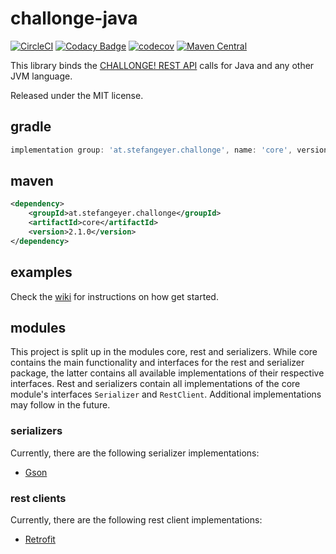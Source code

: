 # challonge-java

[![CircleCI](https://circleci.com/gh/stefangeyer/challonge-java.svg?style=svg)](https://circleci.com/gh/stefangeyer/challonge-java)
[![Codacy Badge](https://api.codacy.com/project/badge/Grade/47dc0fcd548d40eb92c2c0f32272b194)](https://www.codacy.com/app/stefangeyer/challonge-java?utm_source=github.com&amp;utm_medium=referral&amp;utm_content=stefangeyer/challonge-java&amp;utm_campaign=Badge_Grade)
[![codecov](https://codecov.io/gh/stefangeyer/challonge-java/branch/master/graph/badge.svg)](https://codecov.io/gh/stefangeyer/challonge-java)
[![Maven Central](https://maven-badges.herokuapp.com/maven-central/at.stefangeyer.challonge/core/badge.svg)](https://maven-badges.herokuapp.com/maven-central/at.stefangeyer.challonge/core)

This library binds the [CHALLONGE! REST API](http://api.challonge.com/v1) calls for Java and any other JVM language.

Released under the MIT license.

## gradle

```groovy
implementation group: 'at.stefangeyer.challonge', name: 'core', version: '2.1.0'
```

## maven

```xml
<dependency>
    <groupId>at.stefangeyer.challonge</groupId>
    <artifactId>core</artifactId>
    <version>2.1.0</version>
</dependency>
```

## examples

Check the [wiki](https://github.com/stefangeyer/challonge-java/wiki) for instructions on how get started.

## modules

This project is split up in the modules core, rest and serializers. While core contains
the main functionality and interfaces for the rest and serializer package, the latter contains all available 
implementations of their respective interfaces. Rest and serializers contain all implementations of the core module's interfaces `Serializer` 
and `RestClient`. Additional implementations may follow in the future.

### serializers

Currently, there are the following serializer implementations:
- [Gson](https://github.com/google/gson)

### rest clients

Currently, there are the following rest client implementations:
- [Retrofit](https://github.com/square/retrofit)